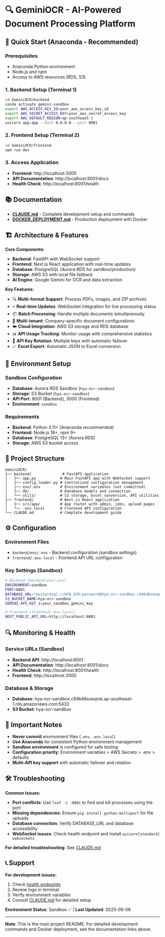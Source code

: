 # 🔍 GeminiOCR - AI-Powered Document Processing Platform
## 🚀 Quick Start (Anaconda - Recommended)

### Prerequisites
- Anaconda Python environment
- Node.js and npm
- Access to AWS resources (RDS, S3)

### 1. Backend Setup (Terminal 1)
```bash
cd GeminiOCR/backend
conda activate gemini-sandbox
export AWS_ACCESS_KEY_ID=your_aws_access_key_id
export AWS_SECRET_ACCESS_KEY=your_aws_secret_access_key
export AWS_DEFAULT_REGION=ap-southeast-1
uvicorn app:app --host 0.0.0.0 --port 8001
```

### 2. Frontend Setup (Terminal 2)
```bash
cd GeminiOCR/frontend
npm run dev
```

### 3. Access Application
- **Frontend**: http://localhost:3000
- **API Documentation**: http://localhost:8001/docs
- **Health Check**: http://localhost:8001/health

## 📚 Documentation

- **[CLAUDE.md](./CLAUDE.md)** - Complete development setup and commands
- **[DOCKER_DEPLOYMENT.md](./GeminiOCR/DOCKER_DEPLOYMENT.md)** - Production deployment with Docker

## 🏗️ Architecture & Features

**Core Components:**
- **Backend**: FastAPI with WebSocket support
- **Frontend**: Next.js React application with real-time updates  
- **Database**: PostgreSQL (Aurora RDS for sandbox/production)
- **Storage**: AWS S3 with local file fallback
- **AI Engine**: Google Gemini for OCR and data extraction

**Key Features:**
- 🔍 **Multi-format Support**: Process PDFs, images, and ZIP archives
- ⚡ **Real-time Updates**: WebSocket integration for live processing status
- 📦 **Batch Processing**: Handle multiple documents simultaneously
- 🏢 **Multi-tenant**: Company-specific document configurations
- ☁️ **Cloud Integration**: AWS S3 storage and RDS database
- 📊 **API Usage Tracking**: Monitor usage with comprehensive statistics
- 🔄 **API Key Rotation**: Multiple keys with automatic failover
- 📈 **Excel Export**: Automatic JSON to Excel conversion

## 🔧 Environment Setup

### Sandbox Configuration
- **Database**: Aurora RDS Sandbox (`hya-ocr-sandbox`)
- **Storage**: S3 Bucket (`hya-ocr-sandbox`)
- **API Port**: 8001 (Backend), 3000 (Frontend)
- **Environment**: `sandbox`

### Requirements
- **Backend**: Python 3.11+ (Anaconda recommended)
- **Frontend**: Node.js 18+, npm 9+
- **Database**: PostgreSQL 13+ (Aurora RDS)
- **Storage**: AWS S3 bucket access

## 📁 Project Structure

```
GeminiOCR/
├── backend/              # FastAPI application
│   ├── app.py           # Main FastAPI app with WebSocket support
│   ├── config_loader.py # Centralized configuration management
│   ├── env/.env         # Environment variables (not committed)
│   ├── db/              # Database models and connection
│   └── utils/           # S3 storage, Excel conversion, API utilities
├── frontend/            # Next.js React application
│   ├── src/app/         # App router with admin, jobs, upload pages
│   └── .env.local       # Frontend API configuration
└── CLAUDE.md            # Complete development guide
```

## ⚙️ Configuration

### Environment Files
- `backend/env/.env` - Backend configuration (sandbox settings)
- `frontend/.env.local` - Frontend API URL configuration

### Key Settings (Sandbox)
```bash
# Backend (backend/env/.env)
ENVIRONMENT=sandbox
PORT=8001
DATABASE_URL="postgresql://HYA_OCR:password@hya-ocr-sandbox.c94k46soeqmk.ap-southeast-1.rds.amazonaws.com:5432/postgres"
S3_BUCKET_NAME=hya-ocr-sandbox
GEMINI_API_KEY_1=your_sandbox_gemini_key

# Frontend (frontend/.env.local)  
NEXT_PUBLIC_API_URL=http://localhost:8001
```

## 🔍 Monitoring & Health

### Service URLs (Sandbox)
- **Backend API**: http://localhost:8001
- **API Documentation**: http://localhost:8001/docs
- **Health Check**: http://localhost:8001/health
- **Frontend**: http://localhost:3000

### Database & Storage
- **Database**: hya-ocr-sandbox.c94k46soeqmk.ap-southeast-1.rds.amazonaws.com:5432
- **S3 Bucket**: hya-ocr-sandbox

## 🚨 Important Notes

- **Never commit** environment files (`.env`, `.env.local`)
- **Use Anaconda** for consistent Python environment management
- **Sandbox environment** is configured for safe testing
- **Configuration priority**: Environment variables > AWS Secrets > .env > defaults
- **Multi-API key support** with automatic failover and rotation

## 🛠️ Troubleshooting

**Common Issues:**
- **Port conflicts**: Use `lsof -i :8001` to find and kill processes using the port
- **Missing dependencies**: Ensure `pip install python-multipart` for file uploads
- **Database connection**: Verify DATABASE_URL and database accessibility
- **WebSocket issues**: Check health endpoint and install `uvicorn[standard] websockets`

**For detailed troubleshooting**: See [CLAUDE.md](./CLAUDE.md#testing-and-quality)

## 📞 Support

**For development issues:**
1. Check [health endpoints](http://localhost:8001/health)
2. Review logs in terminal
3. Verify environment variables
4. Consult [CLAUDE.md](./CLAUDE.md) for detailed setup

**Environment Status**: Sandbox ✅ | **Last Updated**: 2025-09-06

---

**Note**: This is the main project README. For detailed development commands and Docker deployment, see the documentation links above.